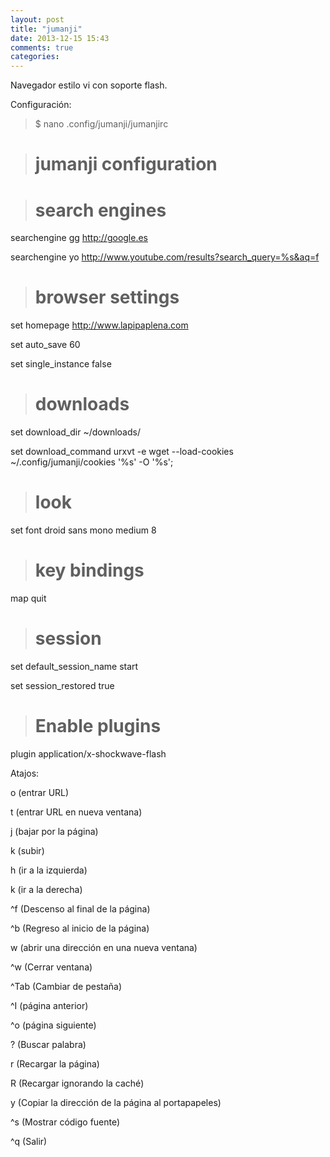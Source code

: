 ```yaml
---
layout: post
title: "jumanji"
date: 2013-12-15 15:43
comments: true
categories: 
---
```

Navegador estilo vi con soporte flash.

Configuración:

>$ nano .config/jumanji/jumanjirc

># jumanji configuration

># search engines

searchengine gg http://google.es

searchengine yo http://www.youtube.com/results?search_query=%s&aq=f

># browser settings

set homepage http://www.lapipaplena.com

set auto_save 60

set single_instance false

># downloads

set download_dir ~/downloads/

set download_command urxvt -e  wget --load-cookies ~/.config/jumanji/cookies '%s' -O '%s';

># look

set font droid sans mono medium 8

># key bindings

map <C-q> quit

># session

set default_session_name start

set session_restored true

># Enable plugins

plugin application/x-shockwave-flash

Atajos:

o (entrar URL)

t (entrar URL en nueva ventana)

j (bajar por la página)

k (subir)

h (ir a la izquierda)

k (ir a la derecha)

^f (Descenso al final de la página)

^b (Regreso al inicio de la página)

w (abrir una dirección en una nueva ventana)

^w (Cerrar ventana)

^Tab (Cambiar de pestaña)

^I (página anterior)

^o (página siguiente)

? (Buscar palabra)

r (Recargar la página)

R (Recargar ignorando la caché)

y (Copiar la dirección de la página al portapapeles)

^s (Mostrar código fuente)

^q (Salir)

